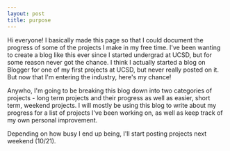 ```yaml
---
layout: post
title: purpose
---
```


Hi everyone! I basically made this page so that I could document the progress of some of the projects I make in my free time. I've been wanting to create a blog like this ever since I started undergrad at UCSD, but for some reason never got the chance. I think I actually started a blog on Blogger for one of my first projects at UCSD, but never really posted on it. But now that I'm entering the industry, here's my chance!

Anywho, I'm going to be breaking this blog down into two categories of projects - long term projects and their progress as well as easier, 
short term, weekend projects. I will mostly be using this blog to write about my progress for a list of projects I've been 
working on, as well as keep track of my own personal improvement. 

Depending on how busy I end up being, I'll start posting projects next weekend (10/21).
